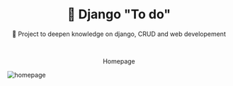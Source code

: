 <h1 align="center">
    🔗 Django "To do" 
</h1>
<p align="center">🚀 Project to deepen knowledge on django, CRUD and web developement</p>
</br>
    
<p align="center">Homepage</p>

![homepage](https://github.com/victorsimasdev/To-Do-List/assets/105087475/6b6d179d-63e8-4202-b093-02dae87aa630)
